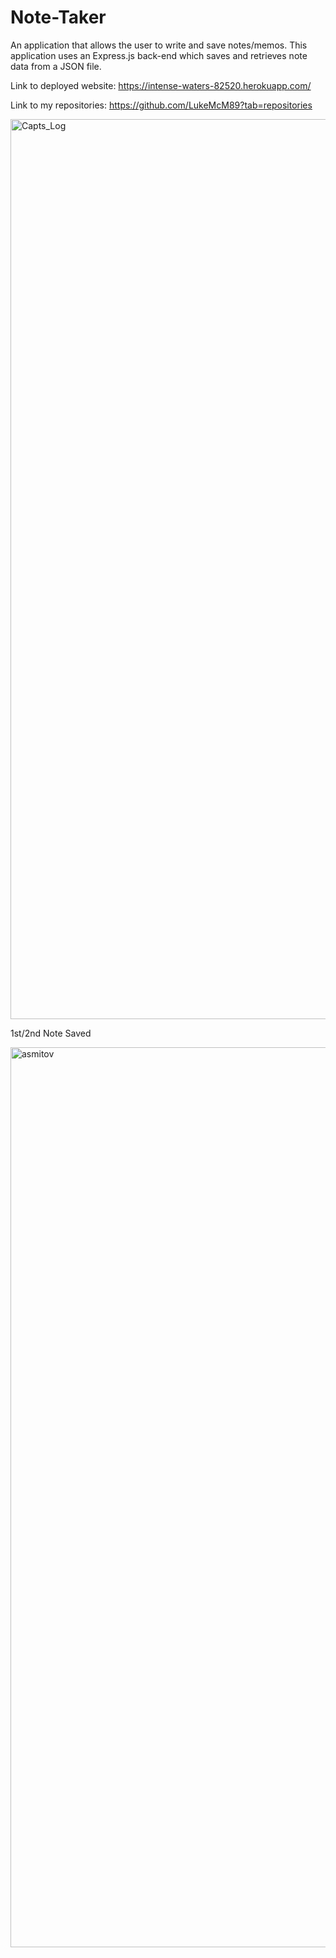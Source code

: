 # Note-Taker
An application that allows the user to write and save notes/memos. This application uses an Express.js back-end which saves and retrieves note data from a JSON file.


Link to deployed website: https://intense-waters-82520.herokuapp.com/

Link to my repositories: https://github.com/LukeMcM89?tab=repositories

<img width="1440" alt="Capts_Log" src="https://user-images.githubusercontent.com/80003989/129965537-80a1f038-341c-4762-b3ad-f5878e731cf4.png">

1st/2nd Note Saved

<img width="1440" alt="asmitov" src="https://user-images.githubusercontent.com/80003989/129967580-cb74b27c-70f8-4f69-afe9-fb5b30099255.png">
